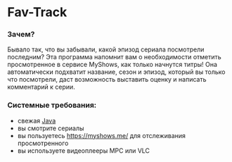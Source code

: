 # Fav-Track
### Зачем?
Бывало так, что вы забывали, какой эпизод сериала посмотрели последним? Эта программа напомнит вам о необходимости отметить просмотренное в сервисе MyShows, как только начнутся титры! Она автоматически подхватит название, сезон и эпизод, который вы только что посмотрели, даст возможность выставить оценку и написать комментарий к серии.

### Системные требования:
- свежая [Java](https://java.com/ru/download/)
- вы смотрите сериалы
- вы пользуетесь https://myshows.me/ для отслеживания просмотренного
- вы используете видеоплееры MPC или VLC 

